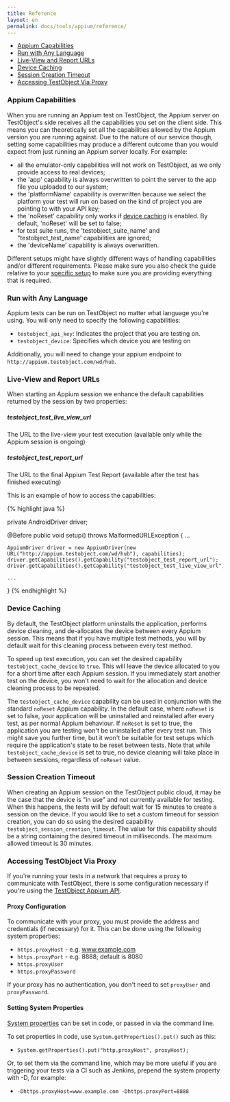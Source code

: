```yaml
---
title: Reference
layout: en
permalink: docs/tools/appium/reference/
---
```


<ul>
	<li><a href="#appium-capabilities">Appium Capabilities</a></li>
	<li><a href="#run-with-any-language">Run with Any Language</a></li>
	<li><a href="#live-view-and-report-urls">Live-View and Report URLs</a></li>	
	<li><a href="#device-caching">Device Caching</a></li>
	<li><a href="#session-creation-timeout">Session Creation Timeout</a></li>
  	<li><a href="#accessing-testobject-via-proxy">Accessing TestObject Via Proxy</a></li>
</ul>

<h3 id="appium-capabilities">Appium Capabilities</h3>
When you are running an Appium test on TestObject, the Appium server on TestObject's side receives all the capabilities you set on the client side. This means you can theoretically set all the capabilities allowed by the Appium version you are running against. Due to the nature of our service though, setting some capabilities may produce a different outcome than you would expect from just running an Appium server locally. For example:

- all the emulator-only capabilities will not work on TestObject, as we only provide access to real devices;
- the 'app' capability is always overwritten to point the server to the app file you uploaded to our system;
- the 'platformName' capability is overwritten because we select the platform your test will run on based on the kind of project you are pointing to with your API key;
- the 'noReset' capability only works if [device caching](#device-caching) is enabled. By default, 'noReset' will be set to false;
- for test suite runs, the 'testobject_suite_name' and "testobject_test_name' capabilities are ignored;
- the 'deviceName' capability is always overwritten.

Different setups might have slightly different ways of handling capabilities and/or different requirements. Please make sure you also check the guide relative to your <a href="/docs/tools/appium/setups/junit/suites">specific setup</a> to make sure you are providing everything that is required.

<h3 id="run-with-any-language">Run with Any Language</h3>

Appium tests can be run on TestObject no matter what language you're using. You will only need to specify the following capabilities:

- `testobject_api_key`: Indicates the project that you are testing on.
- `testobject_device`: Specifies which device you are testing on

Additionally, you will need to change your appium endpoint to `http://appium.testobject.com/wd/hub`.

<h3 id="live-view-and-report-urls">Live-View and Report URLs</h3>

When starting an Appium session we enhance the default capabilities returned by the session by two properties:


<h5>testobject_test_live_view_url</h5>

The URL to the live-view your test execution (available only while the Appium session is ongoing)


<h5>testobject_test_report_url</h5>

The URL to the final Appium Test Report (available after the test has finished executing)


This is an example of how to access the capabilities:

{% highlight java %}

private AndroidDriver driver;

@Before
public void setup() throws MalformedURLException {
	...

	AppiumDriver driver = new AppiumDriver(new URL("http://appium.testobject.com/wd/hub"), capabilities);
	driver.getCapabilities().getCapability("testobject_test_report_url");
	driver.getCapabilities().getCapability("testobject_test_live_view_url");

	...
}
{% endhighlight %}

<h3 id="device-caching">Device Caching</h3>

By default, the TestObject platform uninstalls the application, performs device cleaning, and de-allocates the device between every Appium session. This means that if you have multiple test methods, you will by default wait for this cleaning process between every test method.

To speed up test execution, you can set the desired capability `testobject_cache_device` to `true`. This will leave the device allocated to you for a short time after each Appium session. If you immediately start another test on the device, you won't need to wait for the allocation and device cleaning process to be repeated.

The `testobject_cache_device` capability can be used in conjunction with the standard `noReset` Appium capability. In the default case, where `noReset` is set to false, your application will be uninstalled and reinstalled after every test, as per normal Appium behaviour. If `noReset` is set to true, the application you are testing won't be uninstalled after every test run. This might save you further time, but it won't be suitable for test setups which require the application's state to be reset between tests. Note that while `testobject_cache_device` is set to true, no device cleaning will take place in between sessions, regardless of `noReset` value.

<h3 id="session-creation-timeout">Session Creation Timeout</h3>

When creating an Appium session on the TestObject public cloud, it may be the case that the device is "in use" and not currently available for testing. When this happens, the tests will by default wait for 15 minutes to create a session on the device. If you would like to set a custom timeout for session creation, you can do so using the desired capability `testobject_session_creation_timeout`. The value for this capability should be a string containing the desired timeout in milliseconds. The maximum allowed timeout is 30 minutes.

<h3 id="accessing-testobject-via-proxy">Accessing TestObject Via Proxy</h3>

If you're running your tests in a network that requires a proxy to communicate with TestObject, there is some configuration
necessary if you're using the [TestObject Appium API](https://github.com/testobject/testobject-appium-java-api).

<h4>Proxy Configuration</h4>

To communicate with your proxy, you must provide the address and credentials (if necessary) for it. This can be done using
the following system properties:

* `https.proxyHost` - e.g. www.example.com
* `https.proxyPort` - e.g. 8888; default is 8080
* `https.proxyUser`
* `https.proxyPassword`

If your proxy has no authentication, you don't need to set `proxyUser` and `proxyPassword`.

<h4>Setting System Properties</h4>

[System properties](https://docs.oracle.com/javase/tutorial/essential/environment/sysprop.html) can be set in code, or
passed in via the command line.

To set properties in code, use `System.getProperties().put()` such as this:

* `System.getProperties().put("http.proxyHost", proxyHost);`

Or, to set them via the command line, which may be more useful if you are triggering your tests via a CI such as Jenkins,
prepend the system property with -D, for example:

* `-Dhttps.proxyHost=www.example.com -Dhttps.proxyPort=8888`
